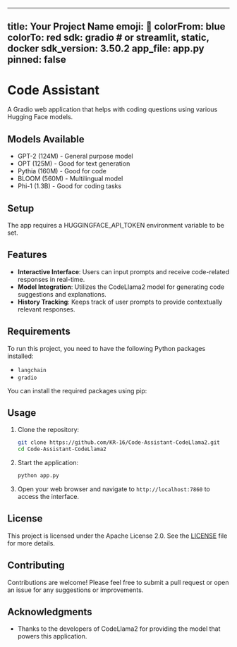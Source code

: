 
---
title: Your Project Name
emoji: 🚀
colorFrom: blue
colorTo: red
sdk: gradio  # or streamlit, static, docker
sdk_version: 3.50.2
app_file: app.py
pinned: false
---
# Code Assistant

A Gradio web application that helps with coding questions using various Hugging Face models.

## Models Available
- GPT-2 (124M) - General purpose model
- OPT (125M) - Good for text generation
- Pythia (160M) - Good for code
- BLOOM (560M) - Multilingual model
- Phi-1 (1.3B) - Good for coding tasks

## Setup
The app requires a HUGGINGFACE_API_TOKEN environment variable to be set.

## Features

- **Interactive Interface**: Users can input prompts and receive code-related responses in real-time.
- **Model Integration**: Utilizes the CodeLlama2 model for generating code suggestions and explanations.
- **History Tracking**: Keeps track of user prompts to provide contextually relevant responses.

## Requirements

To run this project, you need to have the following Python packages installed:

- `langchain`
- `gradio`

You can install the required packages using pip:

## Usage

1. Clone the repository:

   ```bash
   git clone https://github.com/KR-16/Code-Assistant-CodeLlama2.git
   cd Code-Assistant-CodeLlama2
   ```

2. Start the application:

   ```bash
   python app.py
   ```

3. Open your web browser and navigate to `http://localhost:7860` to access the interface.

## License

This project is licensed under the Apache License 2.0. See the [LICENSE](LICENSE) file for more details.

## Contributing

Contributions are welcome! Please feel free to submit a pull request or open an issue for any suggestions or improvements.

## Acknowledgments

- Thanks to the developers of CodeLlama2 for providing the model that powers this application.
